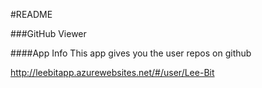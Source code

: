 #README

###GitHub Viewer

####App Info
This app gives you the user repos on github

http://leebitapp.azurewebsites.net/#/user/Lee-Bit
